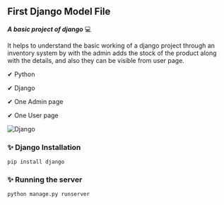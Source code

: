 
## First Django Model File


***A basic project of django*** 💻

It helps to understand the basic working of a django project through an inventory system by with the admin adds the stock of the product along with the details, and also they can be visible from user page. 

✔ Python

✔ Django

✔ One Admin page

✔ One User page


![Django](https://user-images.githubusercontent.com/65997924/115187173-7f22ef80-a100-11eb-974b-3f0771a77a20.png)

### ✨ Django Installation 

```
pip install django
```

### ✨ Running the server 

```
python manage.py runserver
```
